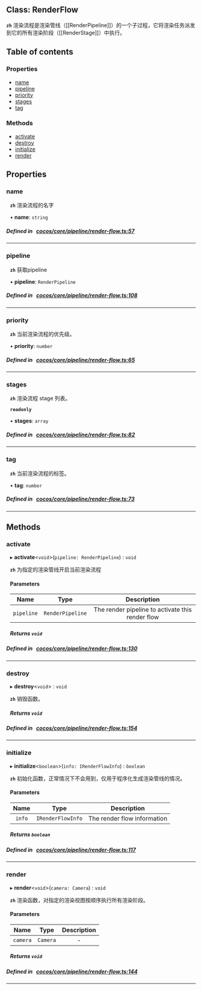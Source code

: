 
## Class: RenderFlow







**`zh`** 渲染流程是渲染管线（[[RenderPipeline]]）的一个子过程，它将渲染任务派发到它的所有渲染阶段（[[RenderStage]]）中执行。



<div class="table-of-content">
<h2>Table of contents</h2>


### Properties

- [ name](#name)
- [ pipeline](#pipeline)
- [ priority](#priority)
- [ stages](#stages)
- [ tag](#tag)

### Methods

- [ activate](#activate)
- [ destroy](#destroy)
- [ initialize](#initialize)
- [ render](#render)
</div>

## Properties


### name
<div style="margin-left: 10px;">




**`zh`** 渲染流程的名字





•  **name**:
 ``string`` 
</div>

##### Defined in &nbsp;   [cocos/core/pipeline/render-flow.ts:57](https://github.com/cocos-creator/engine/blob/c7bf6b8a9/cocos/core/pipeline/render-flow.ts#L57)&nbsp;


___


### pipeline
<div style="margin-left: 10px;">




**`zh`** 获取pipeline





•  **pipeline**:
 ``RenderPipeline`` 
</div>

##### Defined in &nbsp;   [cocos/core/pipeline/render-flow.ts:108](https://github.com/cocos-creator/engine/blob/c7bf6b8a9/cocos/core/pipeline/render-flow.ts#L108)&nbsp;


___


### priority
<div style="margin-left: 10px;">




**`zh`** 当前渲染流程的优先级。





•  **priority**:
 ``number`` 
</div>

##### Defined in &nbsp;   [cocos/core/pipeline/render-flow.ts:65](https://github.com/cocos-creator/engine/blob/c7bf6b8a9/cocos/core/pipeline/render-flow.ts#L65)&nbsp;


___


### stages
<div style="margin-left: 10px;">




**`zh`** 渲染流程 stage 列表。




**`readonly`** 





•  **stages**:
 ``array`` 
</div>

##### Defined in &nbsp;   [cocos/core/pipeline/render-flow.ts:82](https://github.com/cocos-creator/engine/blob/c7bf6b8a9/cocos/core/pipeline/render-flow.ts#L82)&nbsp;


___


### tag
<div style="margin-left: 10px;">




**`zh`** 当前渲染流程的标签。





•  **tag**:
 ``number`` 
</div>

##### Defined in &nbsp;   [cocos/core/pipeline/render-flow.ts:73](https://github.com/cocos-creator/engine/blob/c7bf6b8a9/cocos/core/pipeline/render-flow.ts#L73)&nbsp;


___

<!---->
## Methods

### activate
<div style="margin-left: 10px;">

▸   **activate**<`void`\>(`pipeline: RenderPipeline`) : `void`




**`zh`** 为指定的渲染管线开启当前渲染流程




<!---->
<!--    #### Returns `void` -->
<!---->

#### Parameters

| Name | Type | Description |
| :------: | :------: | :------: |
| `pipeline` | `RenderPipeline` | The render pipeline to activate this render flow  |



##### Returns `void`




</div>

##### Defined in &nbsp;   [cocos/core/pipeline/render-flow.ts:130](https://github.com/cocos-creator/engine/blob/c7bf6b8a9/cocos/core/pipeline/render-flow.ts#L130)&nbsp;
___
### destroy
<div style="margin-left: 10px;">

▸   **destroy**<`void`\> : `void`




**`zh`** 销毁函数。





<!---->
<!--    #### Returns `void` -->
<!---->


##### Returns `void`




</div>

##### Defined in &nbsp;   [cocos/core/pipeline/render-flow.ts:154](https://github.com/cocos-creator/engine/blob/c7bf6b8a9/cocos/core/pipeline/render-flow.ts#L154)&nbsp;
___
### initialize
<div style="margin-left: 10px;">

▸   **initialize**<`boolean`\>(`info: IRenderFlowInfo`) : `boolean`




**`zh`** 初始化函数，正常情况下不会用到，仅用于程序化生成渲染管线的情况。




<!---->
<!--    #### Returns `boolean` -->
<!---->

#### Parameters

| Name | Type | Description |
| :------: | :------: | :------: |
| `info` | `IRenderFlowInfo` | The render flow information  |



##### Returns `boolean`




</div>

##### Defined in &nbsp;   [cocos/core/pipeline/render-flow.ts:117](https://github.com/cocos-creator/engine/blob/c7bf6b8a9/cocos/core/pipeline/render-flow.ts#L117)&nbsp;
___
### render
<div style="margin-left: 10px;">

▸   **render**<`void`\>(`camera: Camera`) : `void`




**`zh`** 渲染函数，对指定的渲染视图按顺序执行所有渲染阶段。




<!---->
<!--    #### Returns `void` -->
<!---->

#### Parameters

| Name | Type | Description |
| :------: | :------: | :------: |
| `camera` | `Camera` | - |



##### Returns `void`




</div>

##### Defined in &nbsp;   [cocos/core/pipeline/render-flow.ts:144](https://github.com/cocos-creator/engine/blob/c7bf6b8a9/cocos/core/pipeline/render-flow.ts#L144)&nbsp;
___
<!---->



